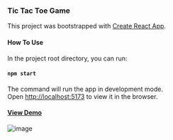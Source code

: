 ### Tic Tac Toe Game

This project was bootstrapped with [Create React App](https://github.com/facebook/create-react-app).

#### How To Use

In the project root directory, you can run:

#### `npm start`

The command will run the app in development mode.\
Open [http://localhost:5173](http://localhost:5173) to view it in the browser.

#### [View Demo](https:tic-tac-toe-theta-beryl-85.vercel.app)

![image](https://user-images.githubusercontent.com/2057169/125516825-8e5465d3-14d3-4682-a807-144fb9601850.png)
